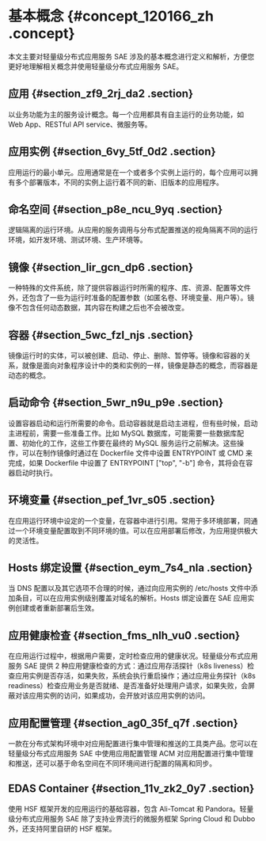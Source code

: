 # 基本概念 {#concept_120166_zh .concept}

本文主要对轻量级分布式应用服务 SAE 涉及的基本概念进行定义和解析，方便您更好地理解相关概念并使用轻量级分布式应用服务 SAE。

## 应用 {#section_zf9_2rj_da2 .section}

以业务功能为主的服务设计概念。每一个应用都具有自主运行的业务功能，如 Web App、RESTful API service、微服务等。

## 应用实例 {#section_6vy_5tf_0d2 .section}

应用运行的最小单元。应用通常是在一个或者多个实例上运行的，每个应用可以拥有多个部署版本，不同的实例上运行着不同的新、旧版本的应用程序。

## 命名空间 {#section_p8e_ncu_9yq .section}

逻辑隔离的运行环境。从应用的服务调用与分布式配置推送的视角隔离不同的运行环境，如开发环境、测试环境、生产环境等。

## 镜像 {#section_lir_gcn_dp6 .section}

一种特殊的文件系统，除了提供容器运行时所需的程序、库、资源、配置等文件外，还包含了一些为运行时准备的配置参数（如匿名卷、环境变量、用户等）。镜像不包含任何动态数据，其内容在构建之后也不会被改变。

## 容器 {#section_5wc_fzl_njs .section}

镜像运行时的实体，可以被创建、启动、停止、删除、暂停等。镜像和容器的关系，就像是面向对象程序设计中的类和实例的一样，镜像是静态的概念，而容器是动态的概念。

## 启动命令 {#section_5wr_n9u_p9e .section}

设置容器启动和运行所需要的命令。启动容器就是启动主进程，但有些时候，启动主进程前，需要一些准备工作。比如 MySQL 数据库，可能需要一些数据库配置、初始化的工作，这些工作要在最终的 MySQL 服务运行之前解决。这些操作，可以在制作镜像时通过在 Dockerfile 文件中设置 ENTRYPOINT 或 CMD 来完成，如果 Dockerfile 中设置了 ENTRYPOINT \["top", "-b"\] 命令，其将会在容器启动时执行。

## 环境变量 {#section_pef_1vr_s05 .section}

在应用运行环境中设定的一个变量，在容器中进行引用。常用于多环境部署，同通过一个环境变量配置取到不同环境的值。可以在应用部署后修改，为应用提供极大的灵活性。

## Hosts 绑定设置 {#section_eym_7s4_nla .section}

当 DNS 配置以及其它选项不合理的时候，通过向应用实例的 /etc/hosts 文件中添加条目，可以在应用实例级别覆盖对域名的解析。Hosts 绑定设置在 SAE 应用实例创建或者重新部署后生效。

## 应用健康检查 {#section_fms_nlh_vu0 .section}

在应用运行过程中，根据用户需要，定时检查应用的健康状况。轻量级分布式应用服务 SAE 提供 2 种应用健康检查的方式：通过应用存活探针（k8s liveness）检查应用实例是否存活，如果失败，系统会执行重启操作；通过应用业务探针（k8s readiness）检查应用业务是否就绪、是否准备好处理用户请求，如果失败，会屏蔽对该应用实例的访问，如果成功，会开放对该应用实例的访问。

## 应用配置管理 {#section_ag0_35f_q7f .section}

一款在分布式架构环境中对应用配置进行集中管理和推送的工具类产品。您可以在轻量级分布式应用服务 SAE 中使用应用配置管理 ACM 对应用配置进行集中管理和推送，还可以基于命名空间在不同环境间进行配置的隔离和同步。

## EDAS Container {#section_11v_zk2_0y7 .section}

使用 HSF 框架开发的应用运行的基础容器，包含 Ali-Tomcat 和 Pandora。轻量级分布式应用服务 SAE 除了支持业界流行的微服务框架 Spring Cloud 和 Dubbo 外，还支持阿里自研的 HSF 框架。

